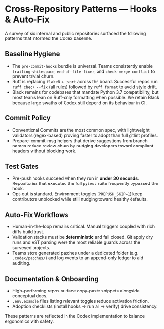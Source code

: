 # Cross-Repository Patterns — Hooks & Auto-Fix

A survey of six internal and public repositories surfaced the following
patterns that informed the Codex baseline.

## Baseline Hygiene

- The `pre-commit-hooks` bundle is universal. Teams consistently enable
  `trailing-whitespace`, `end-of-file-fixer`, and `check-merge-conflict` to
  prevent trivial churn.
- Ruff is replacing `flake8` + `isort` across the board. Successful repos run
  `ruff check --fix` (all rules) followed by `ruff format` to avoid style drift.
- Black remains for codebases that mandate Python 3.7 compatibility, but most
  teams lean on Ruff-only formatting when possible. We retain Black because large
  swaths of Codex still depend on its behaviour in CI.

## Commit Policy

- Conventional Commits are the most common spec, with lightweight validators
  (regex-based) proving faster to adopt than full gitlint profiles.
- Prepare-commit-msg helpers that derive suggestions from branch names reduce
  review churn by nudging developers toward compliant headers without blocking
  work.

## Test Gates

- Pre-push hooks succeed when they run in **under 30 seconds**. Repositories that
  executed the full `pytest` suite frequently bypassed the hook.
- Opt-out is standard. Environment toggles (`PREPUSH_SKIP=1`) keep contributors
  unblocked while still nudging toward healthy defaults.

## Auto-Fix Workflows

- Human-in-the-loop remains critical. Manual triggers coupled with rich diffs
  build trust.
- Validation stacks must be **deterministic** and fail closed. Git apply dry runs
  and AST parsing were the most reliable guards across the surveyed projects.
- Teams store generated patches under a dedicated folder (e.g. `.codex/patches/`)
  and log events to an append-only ledger to aid auditing.

## Documentation & Onboarding

- High-performing repos surface copy-paste snippets alongside conceptual docs.
- `.env.example` files listing relevant toggles reduce activation friction.
- Adoption checklists (install hooks → run all → verify) drive consistency.

These patterns are reflected in the Codex implementation to balance ergonomics
with safety.

